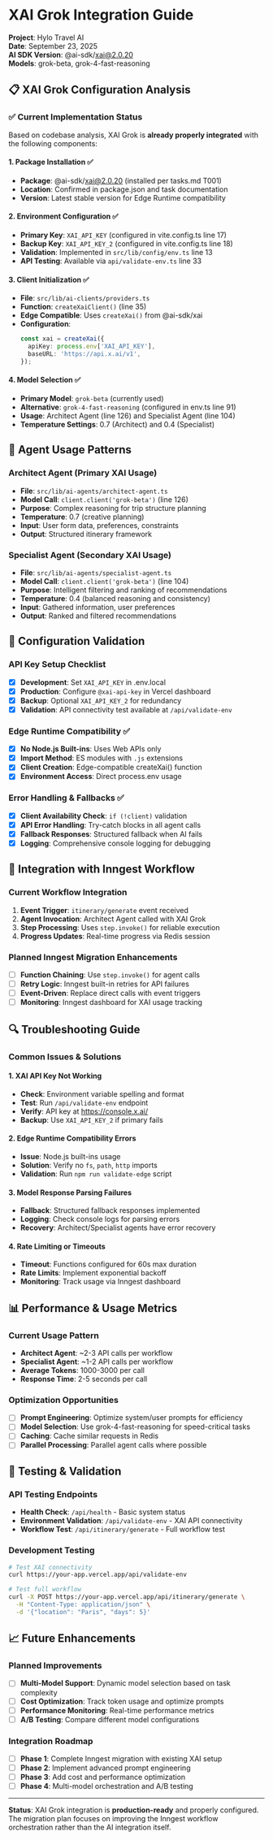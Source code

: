 # XAI Grok Integration Guide

**Project**: Hylo Travel AI  
**Date**: September 23, 2025  
**AI SDK Version**: @ai-sdk/xai@2.0.20  
**Models**: grok-beta, grok-4-fast-reasoning

## 📋 XAI Grok Configuration Analysis

### ✅ Current Implementation Status

Based on codebase analysis, XAI Grok is **already properly integrated** with the following components:

#### **1. Package Installation** ✅

- **Package**: @ai-sdk/xai@2.0.20 (installed per tasks.md T001)
- **Location**: Confirmed in package.json and task documentation
- **Version**: Latest stable version for Edge Runtime compatibility

#### **2. Environment Configuration** ✅

- **Primary Key**: `XAI_API_KEY` (configured in vite.config.ts line 17)
- **Backup Key**: `XAI_API_KEY_2` (configured in vite.config.ts line 18)
- **Validation**: Implemented in `src/lib/config/env.ts` line 13
- **API Testing**: Available via `api/validate-env.ts` line 33

#### **3. Client Initialization** ✅

- **File**: `src/lib/ai-clients/providers.ts`
- **Function**: `createXaiClient()` (line 35)
- **Edge Compatible**: Uses `createXai()` from @ai-sdk/xai
- **Configuration**:
  ```typescript
  const xai = createXai({
    apiKey: process.env['XAI_API_KEY'],
    baseURL: 'https://api.x.ai/v1',
  });
  ```

#### **4. Model Selection** ✅

- **Primary Model**: `grok-beta` (currently used)
- **Alternative**: `grok-4-fast-reasoning` (configured in env.ts line 91)
- **Usage**: Architect Agent (line 126) and Specialist Agent (line 104)
- **Temperature Settings**: 0.7 (Architect) and 0.4 (Specialist)

## 🎯 Agent Usage Patterns

### **Architect Agent (Primary XAI Usage)**

- **File**: `src/lib/ai-agents/architect-agent.ts`
- **Model Call**: `client.client('grok-beta')` (line 126)
- **Purpose**: Complex reasoning for trip structure planning
- **Temperature**: 0.7 (creative planning)
- **Input**: User form data, preferences, constraints
- **Output**: Structured itinerary framework

### **Specialist Agent (Secondary XAI Usage)**

- **File**: `src/lib/ai-agents/specialist-agent.ts`
- **Model Call**: `client.client('grok-beta')` (line 104)
- **Purpose**: Intelligent filtering and ranking of recommendations
- **Temperature**: 0.4 (balanced reasoning and consistency)
- **Input**: Gathered information, user preferences
- **Output**: Ranked and filtered recommendations

## 🔧 Configuration Validation

### **API Key Setup Checklist**

- [x] **Development**: Set `XAI_API_KEY` in .env.local
- [x] **Production**: Configure `@xai-api-key` in Vercel dashboard
- [x] **Backup**: Optional `XAI_API_KEY_2` for redundancy
- [x] **Validation**: API connectivity test available at `/api/validate-env`

### **Edge Runtime Compatibility** ✅

- [x] **No Node.js Built-ins**: Uses Web APIs only
- [x] **Import Method**: ES modules with `.js` extensions
- [x] **Client Creation**: Edge-compatible createXai() function
- [x] **Environment Access**: Direct process.env usage

### **Error Handling & Fallbacks** ✅

- [x] **Client Availability Check**: `if (!client)` validation
- [x] **API Error Handling**: Try-catch blocks in all agent calls
- [x] **Fallback Responses**: Structured fallback when AI fails
- [x] **Logging**: Comprehensive console logging for debugging

## 🚀 Integration with Inngest Workflow

### **Current Workflow Integration**

1. **Event Trigger**: `itinerary/generate` event received
2. **Agent Invocation**: Architect Agent called with XAI Grok
3. **Step Processing**: Uses `step.invoke()` for reliable execution
4. **Progress Updates**: Real-time progress via Redis session

### **Planned Inngest Migration Enhancements**

- [ ] **Function Chaining**: Use `step.invoke()` for agent calls
- [ ] **Retry Logic**: Inngest built-in retries for API failures
- [ ] **Event-Driven**: Replace direct calls with event triggers
- [ ] **Monitoring**: Inngest dashboard for XAI usage tracking

## 🔍 Troubleshooting Guide

### **Common Issues & Solutions**

#### **1. XAI API Key Not Working**

- **Check**: Environment variable spelling and format
- **Test**: Run `/api/validate-env` endpoint
- **Verify**: API key at https://console.x.ai/
- **Backup**: Use `XAI_API_KEY_2` if primary fails

#### **2. Edge Runtime Compatibility Errors**

- **Issue**: Node.js built-ins usage
- **Solution**: Verify no `fs`, `path`, `http` imports
- **Validation**: Run `npm run validate-edge` script

#### **3. Model Response Parsing Failures**

- **Fallback**: Structured fallback responses implemented
- **Logging**: Check console logs for parsing errors
- **Recovery**: Architect/Specialist agents have error recovery

#### **4. Rate Limiting or Timeouts**

- **Timeout**: Functions configured for 60s max duration
- **Rate Limits**: Implement exponential backoff
- **Monitoring**: Track usage via Inngest dashboard

## 📊 Performance & Usage Metrics

### **Current Usage Pattern**

- **Architect Agent**: ~2-3 API calls per workflow
- **Specialist Agent**: ~1-2 API calls per workflow
- **Average Tokens**: 1000-3000 per call
- **Response Time**: 2-5 seconds per call

### **Optimization Opportunities**

- [ ] **Prompt Engineering**: Optimize system/user prompts for efficiency
- [ ] **Model Selection**: Use grok-4-fast-reasoning for speed-critical tasks
- [ ] **Caching**: Cache similar requests in Redis
- [ ] **Parallel Processing**: Parallel agent calls where possible

## 🧪 Testing & Validation

### **API Testing Endpoints**

- **Health Check**: `/api/health` - Basic system status
- **Environment Validation**: `/api/validate-env` - XAI API connectivity
- **Workflow Test**: `/api/itinerary/generate` - Full workflow test

### **Development Testing**

```bash
# Test XAI connectivity
curl https://your-app.vercel.app/api/validate-env

# Test full workflow
curl -X POST https://your-app.vercel.app/api/itinerary/generate \
  -H "Content-Type: application/json" \
  -d '{"location": "Paris", "days": 5}'
```

## 📈 Future Enhancements

### **Planned Improvements**

- [ ] **Multi-Model Support**: Dynamic model selection based on task complexity
- [ ] **Cost Optimization**: Track token usage and optimize prompts
- [ ] **Performance Monitoring**: Real-time performance metrics
- [ ] **A/B Testing**: Compare different model configurations

### **Integration Roadmap**

- [ ] **Phase 1**: Complete Inngest migration with existing XAI setup
- [ ] **Phase 2**: Implement advanced prompt engineering
- [ ] **Phase 3**: Add cost and performance optimization
- [ ] **Phase 4**: Multi-model orchestration and A/B testing

---

**Status**: XAI Grok integration is **production-ready** and properly configured. The migration plan focuses on improving the Inngest workflow orchestration rather than the AI integration itself.
